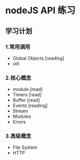 # nodeJS API 练习

## 学习计划

### 1.常用调用

- Global Objects [reading]
- util

### 2.核心概念

- module [read]
- Timers [read]
- Buffer [read]
- Events [reading]
- Stream
- Modules
- Errors

### 3.高级概念

- File System
- HTTP

